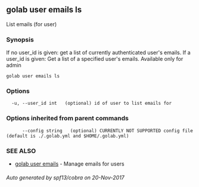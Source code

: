 ## golab user emails ls

List emails (for user)

### Synopsis


If no user_id is given: get a list of currently authenticated user's emails.
If a user_id is given: Get a list of a specified user's emails. Available only for admin

```
golab user emails ls
```

### Options

```
  -u, --user_id int   (optional) id of user to list emails for
```

### Options inherited from parent commands

```
      --config string   (optional) CURRENTLY NOT SUPPORTED config file (default is ./.golab.yml and $HOME/.golab.yml)
```

### SEE ALSO
* [golab user emails](golab_user_emails.md)	 - Manage emails for users

###### Auto generated by spf13/cobra on 20-Nov-2017
